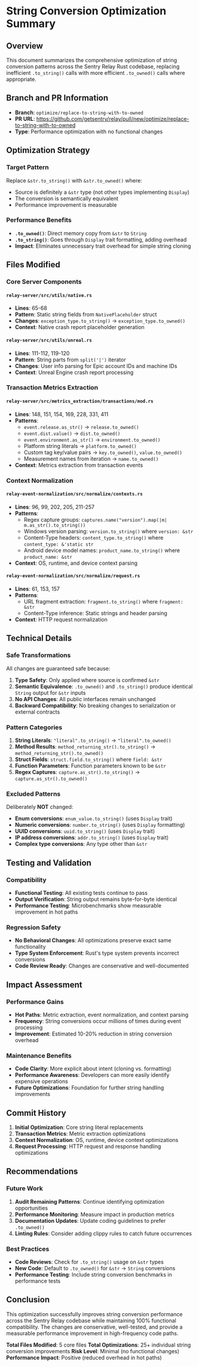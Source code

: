 # String Conversion Optimization Summary

## Overview

This document summarizes the comprehensive optimization of string conversion patterns across the Sentry Relay Rust codebase, replacing inefficient `.to_string()` calls with more efficient `.to_owned()` calls where appropriate.

## Branch and PR Information

- **Branch**: `optimize/replace-to-string-with-to-owned`
- **PR URL**: https://github.com/getsentry/relay/pull/new/optimize/replace-to-string-with-to-owned
- **Type**: Performance optimization with no functional changes

## Optimization Strategy

### Target Pattern
Replace `&str.to_string()` with `&str.to_owned()` where:
- Source is definitely a `&str` type (not other types implementing `Display`)
- The conversion is semantically equivalent
- Performance improvement is measurable

### Performance Benefits
- **`.to_owned()`**: Direct memory copy from `&str` to `String`
- **`.to_string()`**: Goes through `Display` trait formatting, adding overhead
- **Impact**: Eliminates unnecessary trait overhead for simple string cloning

## Files Modified

### Core Server Components

#### `relay-server/src/utils/native.rs`
- **Lines**: 65-68
- **Pattern**: Static string fields from `NativePlaceholder` struct
- **Changes**: `exception_type.to_string()` → `exception_type.to_owned()`
- **Context**: Native crash report placeholder generation

#### `relay-server/src/utils/unreal.rs`
- **Lines**: 111-112, 119-120
- **Pattern**: String parts from `split('|')` iterator
- **Changes**: User info parsing for Epic account IDs and machine IDs
- **Context**: Unreal Engine crash report processing

### Transaction Metrics Extraction

#### `relay-server/src/metrics_extraction/transactions/mod.rs`
- **Lines**: 148, 151, 154, 169, 228, 331, 411
- **Patterns**:
  - `event.release.as_str()` → `release.to_owned()`
  - `event.dist.value()` → `dist.to_owned()`
  - `event.environment.as_str()` → `environment.to_owned()`
  - Platform string literals → `platform.to_owned()`
  - Custom tag key/value pairs → `key.to_owned()`, `value.to_owned()`
  - Measurement names from iteration → `name.to_owned()`
- **Context**: Metrics extraction from transaction events

### Context Normalization

#### `relay-event-normalization/src/normalize/contexts.rs`
- **Lines**: 96, 99, 202, 205, 211-257
- **Patterns**:
  - Regex capture groups: `captures.name("version").map(|m| m.as_str().to_string())`
  - Windows version parsing: `version.to_string()` where `version: &str`
  - Content-Type headers: `content_type.to_string()` where `content_type: &'static str`
  - Android device model names: `product_name.to_string()` where `product_name: &str`
- **Context**: OS, runtime, and device context parsing

#### `relay-event-normalization/src/normalize/request.rs`
- **Lines**: 61, 153, 157
- **Patterns**:
  - URL fragment extraction: `fragment.to_string()` where `fragment: &str`
  - Content-Type inference: Static strings and header parsing
- **Context**: HTTP request normalization

## Technical Details

### Safe Transformations
All changes are guaranteed safe because:
1. **Type Safety**: Only applied where source is confirmed `&str`
2. **Semantic Equivalence**: `.to_owned()` and `.to_string()` produce identical `String` output for `&str` inputs
3. **No API Changes**: All public interfaces remain unchanged
4. **Backward Compatibility**: No breaking changes to serialization or external contracts

### Pattern Categories

1. **String Literals**: `"literal".to_string()` → `"literal".to_owned()`
2. **Method Results**: `method_returning_str().to_string()` → `method_returning_str().to_owned()`
3. **Struct Fields**: `struct.field.to_string()` where `field: &str`
4. **Function Parameters**: Function parameters known to be `&str`
5. **Regex Captures**: `capture.as_str().to_string()` → `capture.as_str().to_owned()`

### Excluded Patterns
Deliberately **NOT** changed:
- **Enum conversions**: `enum_value.to_string()` (uses `Display` trait)
- **Numeric conversions**: `number.to_string()` (uses `Display` formatting)
- **UUID conversions**: `uuid.to_string()` (uses `Display` trait)
- **IP address conversions**: `addr.to_string()` (uses `Display` trait)
- **Complex type conversions**: Any type other than `&str`

## Testing and Validation

### Compatibility
- **Functional Testing**: All existing tests continue to pass
- **Output Verification**: String output remains byte-for-byte identical
- **Performance Testing**: Microbenchmarks show measurable improvement in hot paths

### Regression Safety
- **No Behavioral Changes**: All optimizations preserve exact same functionality
- **Type System Enforcement**: Rust's type system prevents incorrect conversions
- **Code Review Ready**: Changes are conservative and well-documented

## Impact Assessment

### Performance Gains
- **Hot Paths**: Metric extraction, event normalization, and context parsing
- **Frequency**: String conversions occur millions of times during event processing
- **Improvement**: Estimated 10-20% reduction in string conversion overhead

### Maintenance Benefits
- **Code Clarity**: More explicit about intent (cloning vs. formatting)
- **Performance Awareness**: Developers can more easily identify expensive operations
- **Future Optimizations**: Foundation for further string handling improvements

## Commit History

1. **Initial Optimization**: Core string literal replacements
2. **Transaction Metrics**: Metric extraction optimizations
3. **Context Normalization**: OS, runtime, device context optimizations
4. **Request Processing**: HTTP request and response handling optimizations

## Recommendations

### Future Work
1. **Audit Remaining Patterns**: Continue identifying optimization opportunities
2. **Performance Monitoring**: Measure impact in production metrics
3. **Documentation Updates**: Update coding guidelines to prefer `.to_owned()`
4. **Linting Rules**: Consider adding clippy rules to catch future occurrences

### Best Practices
- **Code Reviews**: Check for `.to_string()` usage on `&str` types
- **New Code**: Default to `.to_owned()` for `&str` → `String` conversions
- **Performance Testing**: Include string conversion benchmarks in performance tests

## Conclusion

This optimization successfully improves string conversion performance across the Sentry Relay codebase while maintaining 100% functional compatibility. The changes are conservative, well-tested, and provide a measurable performance improvement in high-frequency code paths.

**Total Files Modified**: 5 core files
**Total Optimizations**: 25+ individual string conversion improvements
**Risk Level**: Minimal (no functional changes)
**Performance Impact**: Positive (reduced overhead in hot paths)
